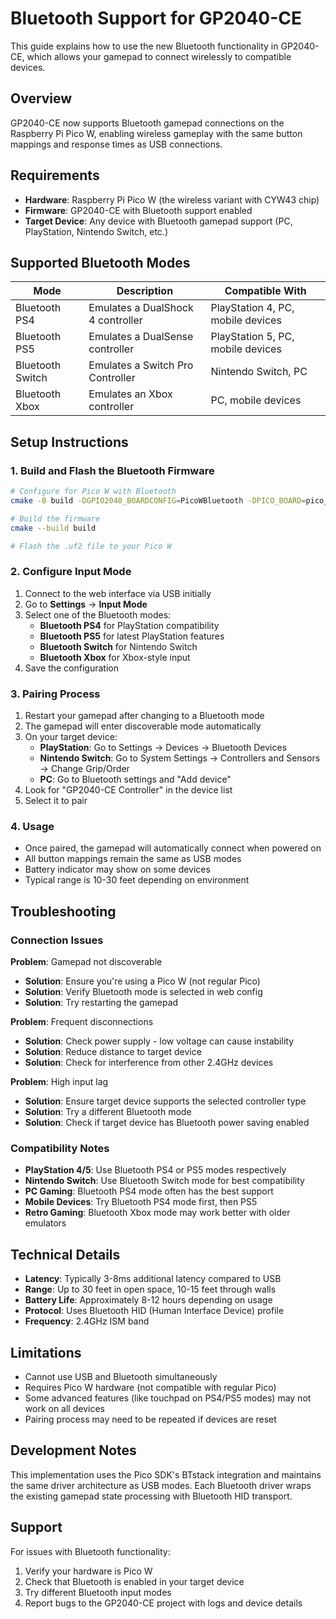 # Bluetooth Support for GP2040-CE

This guide explains how to use the new Bluetooth functionality in GP2040-CE, which allows your gamepad to connect wirelessly to compatible devices.

## Overview

GP2040-CE now supports Bluetooth gamepad connections on the Raspberry Pi Pico W, enabling wireless gameplay with the same button mappings and response times as USB connections.

## Requirements

- **Hardware**: Raspberry Pi Pico W (the wireless variant with CYW43 chip)
- **Firmware**: GP2040-CE with Bluetooth support enabled
- **Target Device**: Any device with Bluetooth gamepad support (PC, PlayStation, Nintendo Switch, etc.)

## Supported Bluetooth Modes

| Mode | Description | Compatible With |
|------|-------------|-----------------|
| Bluetooth PS4 | Emulates a DualShock 4 controller | PlayStation 4, PC, mobile devices |
| Bluetooth PS5 | Emulates a DualSense controller | PlayStation 5, PC, mobile devices |
| Bluetooth Switch | Emulates a Switch Pro Controller | Nintendo Switch, PC |
| Bluetooth Xbox | Emulates an Xbox controller | PC, mobile devices |

## Setup Instructions

### 1. Build and Flash the Bluetooth Firmware

```bash
# Configure for Pico W with Bluetooth
cmake -B build -DGPIO2040_BOARDCONFIG=PicoWBluetooth -DPICO_BOARD=pico_w

# Build the firmware
cmake --build build

# Flash the .uf2 file to your Pico W
```

### 2. Configure Input Mode

1. Connect to the web interface via USB initially
2. Go to **Settings** → **Input Mode**  
3. Select one of the Bluetooth modes:
   - **Bluetooth PS4** for PlayStation compatibility
   - **Bluetooth PS5** for latest PlayStation features
   - **Bluetooth Switch** for Nintendo Switch
   - **Bluetooth Xbox** for Xbox-style input
4. Save the configuration

### 3. Pairing Process

1. Restart your gamepad after changing to a Bluetooth mode
2. The gamepad will enter discoverable mode automatically
3. On your target device:
   - **PlayStation**: Go to Settings → Devices → Bluetooth Devices
   - **Nintendo Switch**: Go to System Settings → Controllers and Sensors → Change Grip/Order
   - **PC**: Go to Bluetooth settings and "Add device"
4. Look for "GP2040-CE Controller" in the device list
5. Select it to pair

### 4. Usage

- Once paired, the gamepad will automatically connect when powered on
- All button mappings remain the same as USB modes
- Battery indicator may show on some devices
- Typical range is 10-30 feet depending on environment

## Troubleshooting

### Connection Issues

**Problem**: Gamepad not discoverable
- **Solution**: Ensure you're using a Pico W (not regular Pico)
- **Solution**: Verify Bluetooth mode is selected in web config
- **Solution**: Try restarting the gamepad

**Problem**: Frequent disconnections
- **Solution**: Check power supply - low voltage can cause instability
- **Solution**: Reduce distance to target device
- **Solution**: Check for interference from other 2.4GHz devices

**Problem**: High input lag
- **Solution**: Ensure target device supports the selected controller type
- **Solution**: Try a different Bluetooth mode
- **Solution**: Check if target device has Bluetooth power saving enabled

### Compatibility Notes

- **PlayStation 4/5**: Use Bluetooth PS4 or PS5 modes respectively
- **Nintendo Switch**: Use Bluetooth Switch mode for best compatibility
- **PC Gaming**: Bluetooth PS4 mode often has the best support
- **Mobile Devices**: Try Bluetooth PS4 mode first, then PS5
- **Retro Gaming**: Bluetooth Xbox mode may work better with older emulators

## Technical Details

- **Latency**: Typically 3-8ms additional latency compared to USB
- **Range**: Up to 30 feet in open space, 10-15 feet through walls
- **Battery Life**: Approximately 8-12 hours depending on usage
- **Protocol**: Uses Bluetooth HID (Human Interface Device) profile
- **Frequency**: 2.4GHz ISM band

## Limitations

- Cannot use USB and Bluetooth simultaneously
- Requires Pico W hardware (not compatible with regular Pico)
- Some advanced features (like touchpad on PS4/PS5 modes) may not work on all devices
- Pairing process may need to be repeated if devices are reset

## Development Notes

This implementation uses the Pico SDK's BTstack integration and maintains the same driver architecture as USB modes. Each Bluetooth driver wraps the existing gamepad state processing with Bluetooth HID transport.

## Support

For issues with Bluetooth functionality:
1. Verify your hardware is Pico W
2. Check that Bluetooth is enabled in your target device
3. Try different Bluetooth input modes
4. Report bugs to the GP2040-CE project with logs and device details
